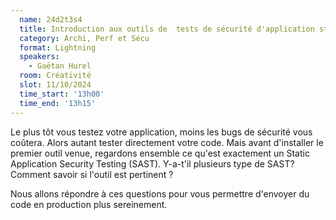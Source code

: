```yaml
---
  name: 24d2t3s4
  title: Introduction aux outils de  tests de sécurité d'application statique (SAST)
  category: Archi, Perf et Sécu
  format: Lightning
  speakers: 
    - Gaëtan Hurel 
  room: Créativité
  slot: 11/10/2024
  time_start: '13h00'
  time_end: '13h15'
---
```

Le plus tôt vous testez votre application, moins les bugs de sécurité vous coûtera. Alors autant tester directement votre code. Mais avant d'installer le premier outil venue, regardons ensemble ce qu'est exactement un Static Application Security Testing (SAST). Y-a-t'il plusieurs type de SAST? Comment savoir si l'outil est pertinent ?

Nous allons répondre à ces questions pour vous permettre d'envoyer du code en production plus sereinement.
